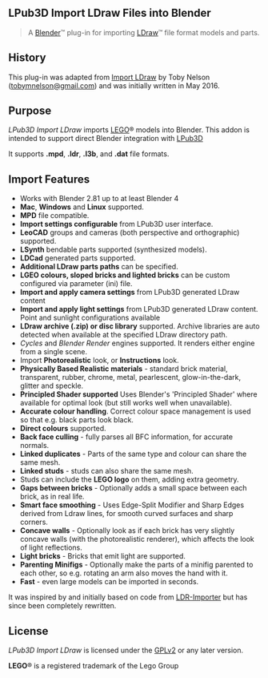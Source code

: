 ## LPub3D Import LDraw Files into Blender ##

> A [Blender](https://www.blender.org)&trade; plug-in for importing [LDraw](http://www.ldraw.org)&trade; file format models and parts.

## History ##
This plug-in was adapted from [Import LDraw](https://github.com/TobyLobster/ImportLDraw) by Toby Nelson (tobymnelson@gmail.com) and was initially written in May 2016.

## Purpose ##
*LPub3D Import LDraw* imports [LEGO](https://www.lego.com/)® models into Blender. This addon is intended to support direct Blender integration with [LPub3D](https://trevorsandy.github.io/lpub3d)

It supports **.mpd**, **.ldr**, **.l3b**, and **.dat** file formats.

## Import Features ##
+ Works with Blender 2.81 up to at least Blender 4
+ **Mac**, **Windows** and **Linux** supported.
+ **MPD** file compatible.
+ **Import settings configurable** from LPub3D user interface.
+ **LeoCAD** groups and cameras (both perspective and orthographic) supported.
+ **LSynth** bendable parts supported (synthesized models).
+ **LDCad**  generated parts supported.
+ **Additional LDraw parts paths** can be specified.
+ **LGEO colours, sloped bricks and lighted bricks** can be custom configured via parameter (ini) file.
+ **Import and apply camera settings** from LPub3D generated LDraw content
+ **Import and apply light settings** from LPub3D generated LDraw content. Point and sunlight configurations available
+ **LDraw archive (.zip) or disc library** supported. Archive libraries are auto detected when available at the specified LDraw directory path.
+ *Cycles* and *Blender Render* engines supported. It renders either engine from a single scene.
+ Import **Photorealistic** look, or **Instructions** look.
+ **Physically Based Realistic materials** - standard brick material, transparent, rubber, chrome, metal, pearlescent, glow-in-the-dark, glitter and speckle.
+ **Principled Shader supported** Uses Blender's 'Principled Shader' where available for optimal look (but still works well when unavailable).
+ **Accurate colour handling**. Correct colour space management is used so that e.g. black parts look black.
+ **Direct colours** supported.
+ **Back face culling** - fully parses all BFC information, for accurate normals.
+ **Linked duplicates** - Parts of the same type and colour can share the same mesh.
+ **Linked studs** - studs can also share the same mesh.
+ Studs can include the **LEGO logo** on them, adding extra geometry.
+ **Gaps between bricks** - Optionally adds a small space between each brick, as in real life.
+ **Smart face smoothing** - Uses Edge-Split Modifier and Sharp Edges derived from Ldraw lines, for smooth curved surfaces and sharp corners.
+ **Concave walls** - Optionally look as if each brick has very slightly concave walls (with the photorealistic renderer), which affects the look of light reflections.
+ **Light bricks** - Bricks that emit light are supported.
+ **Parenting Minifigs** - Optionally make the parts of a minifig parented to each other, so e.g. rotating an arm also moves the hand with it.
+ **Fast** - even large models can be imported in seconds.

It was inspired by and initially based on code from [LDR-Importer](https://github.com/le717/LDR-Importer) but has since been completely rewritten.

## License ##

*LPub3D Import LDraw* is licensed under the [GPLv2](http://www.gnu.org/licenses/gpl-2.0.html) or any later version.

**LEGO**® is a registered trademark of the Lego Group<br clear=left>
